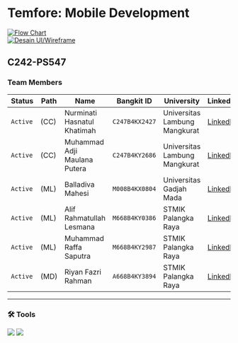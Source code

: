 # Temfore: Mobile Development

[![Flow Chart](https://img.shields.io/badge/Figma-Flow%20Chart-F24E1E?style=for-the-badge&logo=figma&logoColor=white)](https://www.figma.com/board/kk1GoJZcXCeFLDyCRNRiCg/Project-Plan?node-id=1-357&t=FSVm0qZaa2Je8hZn-1)  
[![Desain UI/Wireframe](https://img.shields.io/badge/Figma-Desain%20UI%2FWireframe-F24E1E?style=for-the-badge&logo=figma&logoColor=white)](https://www.figma.com/design/ZN2GS2mXkTM5ssUM3Kr4IW/Project-Capstone?node-id=0-1&t=YvxR49v6gj2VTm4m-1)

## C242-PS547

### Team Members

| Status   | Path | Name                         | Bangkit ID     | University                    | LinkedIn                                                                        | GitHub                                        |
| -------- | ---- | ---------------------------- | -------------- | ----------------------------- | ------------------------------------------------------------------------------- | --------------------------------------------- |
| `Active` | (CC) | Nurminati Hasnatul Khatimah  | `C247B4KX2427` | Universitas Lambung Mangkurat | [LinkedIn](https://www.linkedin.com/in/nurminati-hasnatul-khatimah-704b69244/)  | [GitHub](https://github.com/minacloe)         |
| `Active` | (CC) | Muhammad Adji Maulana Putera | `C247B4KY2686` | Universitas Lambung Mangkurat | [LinkedIn](https://www.linkedin.com/in/muhammad-adji-maulana-putera-514066252/) | [GitHub](https://github.com/adjimaulanap)     |
| `Active` | (ML) | Balladiva Mahesi             | `M008B4KX0804` | Universitas Gadjah Mada       | [LinkedIn](https://www.linkedin.com/in/balladiva-mahesi-428a16256/)             | [GitHub](https://github.com/user3)            |
| `Active` | (ML) | Alif Rahmatullah Lesmana     | `M668B4KY0386` | STMIK Palangka Raya           | [LinkedIn](https://www.linkedin.com/in/alif-rahmatullah-lesmana-565028311/)     | [GitHub](https://github.com/user4)            |
| `Active` | (ML) | Muhammad Raffa Saputra       | `M668B4KY2987` | STMIK Palangka Raya           | [LinkedIn](https://www.linkedin.com/in/muhammad-raffa-saputra21/)               | [GitHub](https://github.com/21YeetYa)         |
| `Active` | (MD) | Riyan Fazri Rahman           | `A668B4KY3894` | STMIK Palangka Raya           | [LinkedIn](https://www.linkedin.com/in/riyan-fazri-rahman/)                     | [GitHub](https://github.com/riyanfazrirahman) |

---

### 🛠 Tools

<img src="https://img.shields.io/badge/Android%20Studio-3DDC84?style=for-the-badge&logo=android-studio&logoColor=white"/> 
<img src="https://img.shields.io/badge/Kotlin-7F52FF?style=for-the-badge&logo=kotlin&logoColor=white"/>

